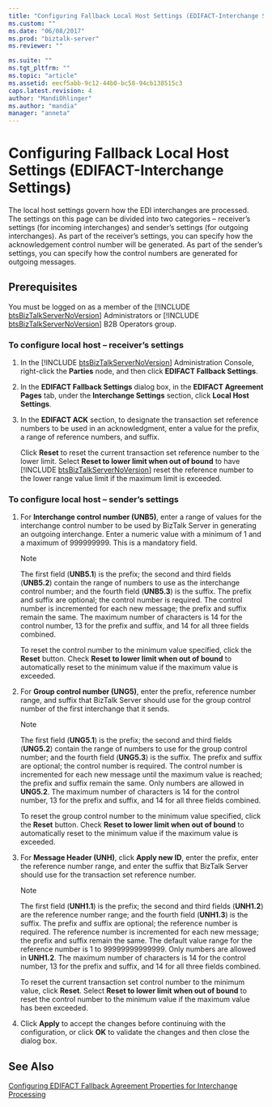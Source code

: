 ```yaml
---
title: "Configuring Fallback Local Host Settings (EDIFACT-Interchange Settings) | Microsoft Docs"
ms.custom: ""
ms.date: "06/08/2017"
ms.prod: "biztalk-server"
ms.reviewer: ""

ms.suite: ""
ms.tgt_pltfrm: ""
ms.topic: "article"
ms.assetid: eecf5abb-9c12-44b0-bc58-94cb138515c3
caps.latest.revision: 4
author: "MandiOhlinger"
ms.author: "mandia"
manager: "anneta"
---
```

# Configuring Fallback Local Host Settings (EDIFACT-Interchange Settings)
The local host settings govern how the EDI interchanges are processed. The settings on this page can be divided into two categories – receiver’s settings (for incoming interchanges) and sender’s settings (for outgoing interchanges). As part of the receiver’s settings, you can specify how the acknowledgement control number will be generated. As part of the sender’s settings, you can specify how the control numbers are generated for outgoing messages.  
  
## Prerequisites  
 You must be logged on as a member of the [!INCLUDE [btsBizTalkServerNoVersion](../includes/btsbiztalkservernoversion-md.md)] Administrators or [!INCLUDE [btsBizTalkServerNoVersion](../includes/btsbiztalkservernoversion-md.md)] B2B Operators group.  
  
### To configure local host – receiver’s settings  
  
1. In the [!INCLUDE [btsBizTalkServerNoVersion](../includes/btsbiztalkservernoversion-md.md)] Administration Console, right-click the <strong>Parties</strong> node, and then click <strong>EDIFACT Fallback Settings</strong>.  
  
2. In the **EDIFACT Fallback Settings** dialog box, in the **EDIFACT Agreement Pages** tab, under the **Interchange Settings** section, click **Local Host Settings**.  
  
3. In the **EDIFACT ACK** section, to designate the transaction set reference numbers to be used in an acknowledgment, enter a value for the prefix, a range of reference numbers, and suffix.  
  
    Click <strong>Reset</strong> to reset the current transaction set reference number to the lower limit. Select <strong>Reset to lower limit when out of bound</strong> to have [!INCLUDE [btsBizTalkServerNoVersion](../includes/btsbiztalkservernoversion-md.md)] reset the reference number to the lower range value limit if the maximum limit is exceeded.  
  
### To configure local host – sender’s settings  
  
1.  For **Interchange control number (UNB5)**, enter a range of values for the interchange control number to be used by BizTalk Server in generating an outgoing interchange. Enter a numeric value with a minimum of 1 and a maximum of 999999999. This is a mandatory field.  
  
    > [!NOTE]
    >  The first field (**UNB5.1**) is the prefix; the second and third fields (**UNB5.2**) contain the range of numbers to use as the interchange control number; and the fourth field (**UNB5.3**) is the suffix. The prefix and suffix are optional; the control number is required. The control number is incremented for each new message; the prefix and suffix remain the same. The maximum number of characters is 14 for the control number, 13 for the prefix and suffix, and 14 for all three fields combined.  
    >   
    >  To reset the control number to the minimum value specified, click the **Reset** button. Check **Reset to lower limit when out of bound** to automatically reset to the minimum value if the maximum value is exceeded.  
  
2.  For **Group control number (UNG5)**, enter the prefix, reference number range, and suffix that BizTalk Server should use for the group control number of the first interchange that it sends.  
  
    > [!NOTE]
    >  The first field (**UNG5.1**) is the prefix; the second and third fields (**UNG5.2**) contain the range of numbers to use for the group control number; and the fourth field (**UNG5.3**) is the suffix. The prefix and suffix are optional; the control number is required. The control number is incremented for each new message until the maximum value is reached; the prefix and suffix remain the same. Only numbers are allowed in **UNG5.2**. The maximum number of characters is 14 for the control number, 13 for the prefix and suffix, and 14 for all three fields combined.  
    >   
    >  To reset the group control number to the minimum value specified, click the **Reset** button. Check **Reset to lower limit when out of bound** to automatically reset to the minimum value if the maximum value is exceeded.  
  
3.  For **Message Header (UNH)**, click **Apply new ID**, enter the prefix, enter the reference number range, and enter the suffix that BizTalk Server should use for the transaction set reference number.  
  
    > [!NOTE]
    >  The first field (**UNH1.1**) is the prefix; the second and third fields (**UNH1.2**) are the reference number range; and the fourth field (**UNH1.3**) is the suffix. The prefix and suffix are optional; the reference number is required. The reference number is incremented for each new message; the prefix and suffix remain the same. The default value range for the reference number is 1 to 99999999999999. Only numbers are allowed in **UNH1.2**. The maximum number of characters is 14 for the control number, 13 for the prefix and suffix, and 14 for all three fields combined.  
    >   
    >  To reset the current transaction set control number to the minimum value, click **Reset**. Select **Reset to lower limit when out of bound** to reset the control number to the minimum value if the maximum value has been exceeded.  
  
4.  Click **Apply** to accept the changes before continuing with the configuration, or click **OK** to validate the changes and then close the dialog box.  
  
## See Also  
 [Configuring EDIFACT Fallback Agreement Properties for Interchange Processing](../core/configuring-edifact-fallback-agreement-properties-for-interchange-processing.md)